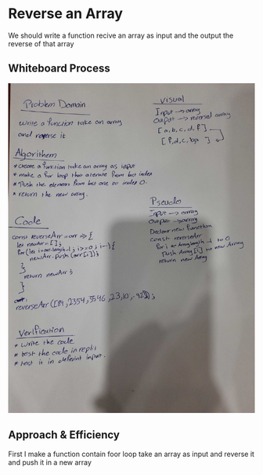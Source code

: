 # Reverse an Array
 We should write a function recive an array as input and the output the reverse of that array  

## Whiteboard Process
![reverse-array](./20210627_203613.jpg)

## Approach & Efficiency
 First I make a function contain foor loop take an array as input and reverse it and push it in a new array 
